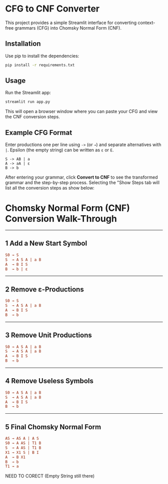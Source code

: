 # CFG to CNF Converter

This project provides a simple Streamlit interface for converting context-free grammars (CFG) into Chomsky Normal Form (CNF).

## Installation

Use pip to install the dependencies:

```bash
pip install -r requirements.txt
```

## Usage

Run the Streamlit app:

```bash
streamlit run app.py
```

This will open a browser window where you can paste your CFG and view the CNF conversion steps.

## Example CFG Format

Enter productions one per line using `->` (or `→`) and separate alternatives with `|`.
Epsilon (the empty string) can be written as `ε` or `E`.

```
S -> AB | a
A -> aA | ε
B -> b
```

After entering your grammar, click **Convert to CNF** to see the transformed grammar and the step-by-step process.
Selecting the "Show Steps tab will list all the conversion steps as show below:

# Chomsky Normal Form (CNF) Conversion Walk-Through  

---

## 1  Add a New Start Symbol
```cfg
S0 → S
S  → A S A | a B
A  → B I S
B  → b | ε
```

---

## 2  Remove ε-Productions
```cfg
S0 → S
S  → A S A | a B
A  → B I S
B  → b
```

---

## 3  Remove Unit Productions
```cfg
S0 → A S A | a B
S  → A S A | a B
A  → B I S
B  → b
```

---

## 4  Remove Useless Symbols
```cfg
S0 → A S A | a B
S  → A S A | a B
A  → B I S
B  → b
```

---

## 5  Final Chomsky Normal Form
```cfg
AS → AS A | A S
S0 → A AS | T1 B
S  → A AS | T1 B
X1 → X1 S | B I
A  → B X1
B  → b
T1 → a
```

NEED TO CORECT (Empty String still there)


